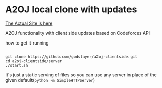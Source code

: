 # A2OJ local clone with updates

[The Actual Site is here](./server/)

A2OJ functionality with client side updates based on Codeforces API


how to get it running

```

git clone https://github.com/godslayer/a2oj-clientside.git
cd a2oj-clientside/server
./start.sh

```


It's just a static serving of files so you can use any server in place of the given default(`python -m SimpleHTTPServer`)

